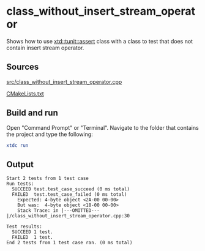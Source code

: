 # class_without_insert_stream_operator

Shows how to use [xtd::tunit::assert](https://gammasoft71.github.io/xtd/reference_guides/latest/classxtd_1_1tunit_1_1assert.html) class with a class to test that does not contain insert stream operator.

## Sources

[src/class_without_insert_stream_operator.cpp](src/class_without_insert_stream_operator.cpp)

[CMakeLists.txt](CMakeLists.txt)

## Build and run

Open "Command Prompt" or "Terminal". Navigate to the folder that contains the project and type the following:

```cmake
xtdc run
```

## Output

```
Start 2 tests from 1 test case
Run tests:
  SUCCEED test.test_case_succeed (0 ms total)
  FAILED  test.test_case_failed (0 ms total)
    Expected: 4-byte object <2A-00 00-00>
    But was:  4-byte object <18-00 00-00>
    Stack Trace: in |---OMITTED---|/class_without_insert_stream_operator.cpp:30

Test results:
  SUCCEED 1 test.
  FAILED  1 test.
End 2 tests from 1 test case ran. (0 ms total)
```
